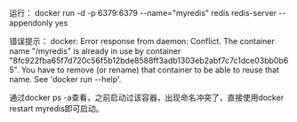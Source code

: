 运行：
docker run -d -p 6379:6379 --name="myredis" redis redis-server --appendonly yes

错误提示：
docker: Error response from daemon: Conflict. The container name "/myredis" is already in use by container "8fc922fba65f7d720c56f5b12bde8588ff3adb1303eb2abf7c7c1dce03bb0b65". You have to remove (or rename) that container to be able to reuse that name.
See 'docker run --help'.

通过docker ps -a查看，之前启动过该容器，出现命名冲突了，直接使用docker restart myredis即可启动。
